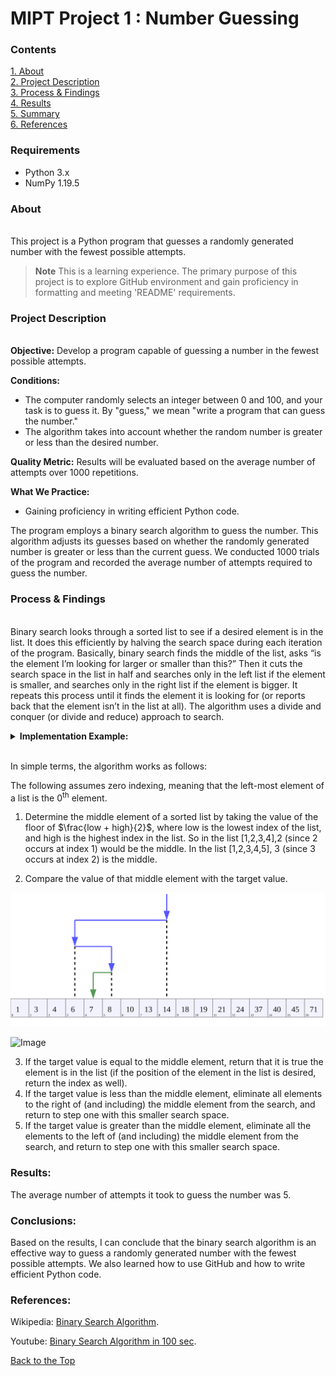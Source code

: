 # MIPT Project 1 : Number Guessing

### Contents <a name="contents"></a>

[1. About](#about)  
[2. Project Description](#description)  
[3. Process & Findings](#process)  
[4. Results](#results)    
[5. Summary](#conclusions)  
[6. References](#references)  

### Requirements

- Python 3.x
- NumPy 1.19.5


### About <a name="about"></a> 
\
This project is a Python program that guesses a randomly generated number with the fewest possible attempts.
> **Note**
> This is a learning experience. The primary purpose of this project is to explore GitHub environment and gain proficiency in formatting and meeting 'README' requirements.
 

### Project Description <a name="description"></a>   
\
**Objective:**
Develop a program capable of guessing a number in the fewest possible attempts.

**Conditions:**
- The computer randomly selects an integer between 0 and 100, and your task is to guess it. By "guess," we mean "write a program that can guess the number."
- The algorithm takes into account whether the random number is greater or less than the desired number.

**Quality Metric:**
Results will be evaluated based on the average number of attempts over 1000 repetitions.

**What We Practice:**
- Gaining proficiency in writing efficient Python code.

The program employs a binary search algorithm to guess the number. This algorithm adjusts its guesses based on whether the randomly generated number is greater or less than the current guess. We conducted 1000 trials of the program and recorded the average number of attempts required to guess the number.

### Process & Findings <a name="process"></a>
\
Binary search looks through a sorted list to see if a desired element is in the list. It does this efficiently by halving the search space during each iteration of the program. Basically, binary search finds the middle of the list, asks “is the element I’m looking for larger or smaller than this?” Then it cuts the search space in the list in half and searches only in the left list if the element is smaller, and searches only in the right list if the element is bigger. It repeats this process until it finds the element it is looking for (or reports back that the element isn’t in the list at all). The algorithm uses a divide and conquer (or divide and reduce) approach to search. 

<details><summary><b>Implementation Example:</b></summary>

```py
def binary_search(list, key):
    low = 0
    high = len(list) - 1

    while low <= high:
        mid = (low + high) // 2
        midVal = list[mid]
        if midVal == key:
            return mid
        if midVal > key:
            high = mid - 1
        else:
            low = mid + 1

    return 'not found'
```
</details>

\
In simple terms, the algorithm works as follows:


The following assumes zero indexing, meaning that the left-most element of a list is the 
0<sup>th</sup> element.

1. Determine the middle element of a sorted list by taking the value of the floor of $\frac{low + high}{2}$, where low is the lowest index of the list, and high is the highest index in the list. So in the list [1,2,3,4],2 (since 2 occurs at index 1) would be the middle. In the list [1,2,3,4,5], 3 (since 3 occurs at index 2) is the middle.    

2. Compare the value of that middle element with the target value.

![Image](binary_search_depiction.png)




![Image](!binary_search_img.png)


3. If the target value is equal to the middle element, return that it is true the element is in the list (if the position of the element in the list is desired, return the index as well).
4. If the target value is less than the middle element, eliminate all elements to the right of (and including) the middle element from the search, and return to step one with this smaller search space.
5. If the target value is greater than the middle element, eliminate all the elements to the left of (and including) the middle element from the search, and return to step one with this smaller search space.

### Results: <a name="results"></a>

The average number of attempts it took to guess the number was 5.


### Conclusions: <a name="conclusions"></a>

Based on the results, I can conclude that the binary search algorithm is an effective way to guess a randomly generated number with the fewest possible attempts. We also learned how to use GitHub and how to write efficient Python code.

### References: <a name="conclusions"></a>

Wikipedia: [Binary Search Algorithm](https://en.wikipedia.org/wiki/Binary_search_algorithm).

Youtube: [Binary Search Algorithm in 100 sec](https://www.youtube.com/watch?v=MFhxShGxHWc).

[Back to the Top](#contents)